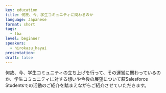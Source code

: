 ```yaml
---
key: education
title: 何故、今、学生コミュニティに関わるのか
language: Japanese
format: short
tags:
  - tba
level: beginner
speakers:
  - hirokazu_hayai
presentation: 
draft: false
---
```

何故、今、学生コミュニティの立ち上げを行って、その運営に関わっているのか、学生コミュニティに対する想いや今後の展望について萩Salesforce Studentsでの活動のご紹介を踏まえながらご紹介させていただきます。